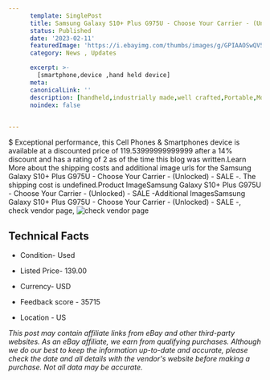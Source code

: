 ```yaml
---
      template: SinglePost
      title: Samsung Galaxy S10+ Plus G975U - Choose Your Carrier - (Unlocked) - SALE -
      status: Published
      date: '2023-02-11'
      featuredImage: 'https://i.ebayimg.com/thumbs/images/g/GPIAAOSwQV5fDKsh/s-l225.jpg'
      category: News , Updates

      excerpt: >-
        [smartphone,device ,hand held device]
      meta:
      canonicalLink: ''
      description: [handheld,industrially made,well crafted,Portable,Mobile,Compact,Convenient,Lightweight,Maneuverable,Man-portable,Miniature,Carriable,Hand-held,Light,Holdable,Transportable,Mobile device,Pocket-sized,On-the-go,Wireless,Cordless,Compact size,Convenient size, smartphone,device ,hand held device]
      noindex: false

        
---
```

$
    Exceptional performance, this Cell Phones & Smartphones device is available at a discounted price of 119.53999999999999 after a 14% discount and has a rating of 2 as of the time this blog was written.Learn More about the shipping costs and additional image urls for the Samsung Galaxy S10+ Plus G975U - Choose Your Carrier - (Unlocked) - SALE -. The shipping cost is undefined.Product ImageSamsung Galaxy S10+ Plus G975U - Choose Your Carrier - (Unlocked) - SALE -Additional ImagesSamsung Galaxy S10+ Plus G975U - Choose Your Carrier - (Unlocked) - SALE -, check vendor page, ![check vendor page](https://origin-galleryplus.ebayimg.com/ws/web/254407779355_2_0_1/225x225.jpg,https://origin-galleryplus.ebayimg.com/ws/web/254407779355_3_0_1/225x225.jpg,https://origin-galleryplus.ebayimg.com/ws/web/254407779355_4_0_1/225x225.jpg,https://origin-galleryplus.ebayimg.com/ws/web/254407779355_5_0_1/225x225.jpg,https://origin-galleryplus.ebayimg.com/ws/web/254407779355_6_0_1/225x225.jpg,https://origin-galleryplus.ebayimg.com/ws/web/254407779355_7_0_1/225x225.jpg,https://origin-galleryplus.ebayimg.com/ws/web/254407779355_8_0_1/225x225.jpg,https://origin-galleryplus.ebayimg.com/ws/web/254407779355_9_0_1/225x225.jpg,https://origin-galleryplus.ebayimg.com/ws/web/254407779355_10_0_1/225x225.jpg,https://origin-galleryplus.ebayimg.com/ws/web/254407779355_11_0_1/225x225.jpg,https://origin-galleryplus.ebayimg.com/ws/web/254407779355_12_0_1/225x225.jpg)
    
    

 ## Technical Facts 



     
      

 - Condition- Used 


      

 - Listed Price- 139.00 


      

 - Currency- USD 


      

 - Feedback score - 35715 


      

 - Location - US 


      
      

 *_This post may contain affiliate links from eBay and other third-party websites. As an eBay affiliate, we earn from qualifying purchases. Although we do our best to keep the information up-to-date and accurate, please check the date and all details with the vendor's website before making a purchase. Not all data may be accurate._*



    
    
    
    
    